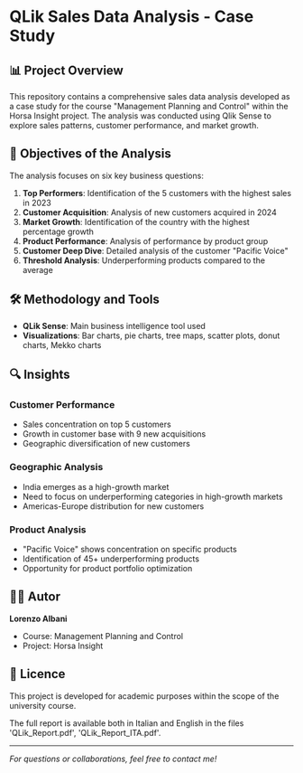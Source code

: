 # QLik Sales Data Analysis - Case Study

## 📊 Project Overview

This repository contains a comprehensive sales data analysis developed as a case study for the course "Management Planning and Control" within the Horsa Insight project. The analysis was conducted using Qlik Sense to explore sales patterns, customer performance, and market growth.

## 🎯 Objectives of the Analysis

The analysis focuses on six key business questions:

1. **Top Performers**: Identification of the 5 customers with the highest sales in 2023
2. **Customer Acquisition**: Analysis of new customers acquired in 2024
3. **Market Growth**: Identification of the country with the highest percentage growth
4. **Product Performance**: Analysis of performance by product group
5. **Customer Deep Dive**: Detailed analysis of the customer "Pacific Voice"
6. **Threshold Analysis**: Underperforming products compared to the average


## 🛠️ Methodology and Tools

- **QLik Sense**: Main business intelligence tool used
- **Visualizations**: Bar charts, pie charts, tree maps, scatter plots, donut charts, Mekko charts


## 🔍 Insights

### Customer Performance
- Sales concentration on top 5 customers
- Growth in customer base with 9 new acquisitions
- Geographic diversification of new customers

### Geographic Analysis
- India emerges as a high-growth market
- Need to focus on underperforming categories in high-growth markets
- Americas-Europe distribution for new customers

### Product Analysis
- "Pacific Voice" shows concentration on specific products
- Identification of 45+ underperforming products
- Opportunity for product portfolio optimization

## 👨‍💼 Autor

**Lorenzo Albani**
- Course: Management Planning and Control
- Project: Horsa Insight

## 📄 Licence

This project is developed for academic purposes within the scope of the university course.

The full report is available both in Italian and English in the files 'QLik_Report.pdf', 'QLik_Report_ITA.pdf'.

---

*For questions or collaborations, feel free to contact me!*
